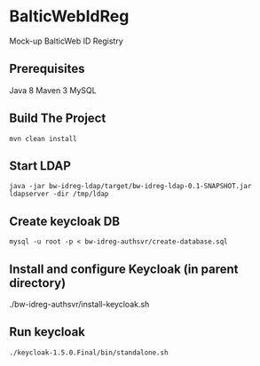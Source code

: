 # BalticWebIdReg
Mock-up BalticWeb ID Registry

## Prerequisites

Java 8
Maven 3
MySQL


## Build The Project

    mvn clean install

## Start LDAP

    java -jar bw-idreg-ldap/target/bw-idreg-ldap-0.1-SNAPSHOT.jar ldapserver -dir /tmp/ldap

## Create keycloak DB

    mysql -u root -p < bw-idreg-authsvr/create-database.sql

## Install and configure Keycloak (in parent directory)

   ./bw-idreg-authsvr/install-keycloak.sh

## Run keycloak

    ./keycloak-1.5.0.Final/bin/standalone.sh



